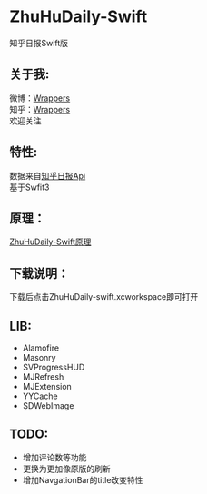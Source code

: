 # ZhuHuDaily-Swift
知乎日报Swift版

关于我:
---
微博：[Wrappers](http://weibo.com/5178720814/profile?topnav=1&wvr=6&is_all=1)<br>
知乎：[Wrappers](https://www.zhihu.com/people/zhang-li-ming-38-59/activities)<br>欢迎关注

特性:
---
数据来自[知乎日报Api](https://github.com/izzyleung/ZhihuDailyPurify/wiki/知乎日报-API-分析)<br>
基于Swfit3<br>

原理：
---
[ZhuHuDaily-Swift原理]()

下载说明：
------
下载后点击ZhuHuDaily-swift.xcworkspace即可打开

LIB:
----
* Alamofire
* Masonry
* SVProgressHUD
* MJRefresh
* MJExtension
* YYCache
* SDWebImage

TODO:
----
* 增加评论数等功能
* 更换为更加像原版的刷新
* 增加NavgationBar的title改变特性
